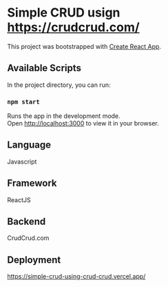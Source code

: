 # Simple CRUD usign https://crudcrud.com/

This project was bootstrapped with [Create React App](https://github.com/facebook/create-react-app).

## Available Scripts

In the project directory, you can run:

### `npm start`

Runs the app in the development mode.\
Open [http://localhost:3000](http://localhost:3000) to view it in your browser.

## Language

Javascript

## Framework

ReactJS

## Backend

CrudCrud.com

## Deployment

https://simple-crud-using-crud-crud.vercel.app/
